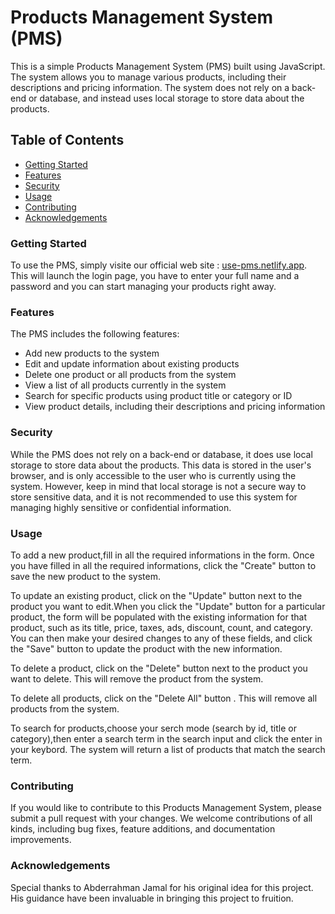 <h1>Products Management System (PMS)</h1>
This is a simple Products Management System (PMS) built using JavaScript. The system allows you to manage various products, including their descriptions and pricing information. The system does not rely on a back-end or database, and instead uses local storage to store data about the products.

<h2>Table of Contents</h2>

<ul>
  <li><a href="#section-1">Getting Started</a></li>
  <li><a href="#section-2">Features</a></li>
  <li><a href="#section-3">Security</a></li>
  <li><a href="#section-4">Usage</a></li>
  <li><a href="#section-5">Contributing</a></li>
  <li><a href="#section-6">Acknowledgements</a></li>
</ul>

<h3 id="section-1">Getting Started</h3>
To use the PMS, simply visite our official web site : <a href="https://use-pms.netlify.app">use-pms.netlify.app</a>. This will launch the login page, you have to enter your full name and a password and you can start managing your products right away.

<h3 id="section-2">Features</h3>
The PMS includes the following features:

<ul>
<li>Add new products to the system</li>
<li>Edit and update information about existing products</li>
<li>Delete one product or all products from the system</li>
<li>View a list of all products currently in the system</li>
<li>Search for specific products using product title or category or ID</li>
<li>View product details, including their descriptions and pricing information</li>
</ul>

<h3 id="section-3">Security</h3>
While the PMS does not rely on a back-end or database, it does use local storage to store data about the products. This data is stored in the user's browser, and is only accessible to the user who is currently using the system. However, keep in mind that local storage is not a secure way to store sensitive data, and it is not recommended to use this system for managing highly sensitive or confidential information.

<h3 id="section-4">Usage</h3>
To add a new product,fill in all the required informations in the form. Once you have filled in all the required informations, click the "Create" button to save the new product to the system.

To update an existing product, click on the "Update" button next to the product you want to edit.When you click the "Update" button for a particular product, the form will be populated with the existing information for that product, such as its title, price, taxes, ads, discount, count, and category. You can then make your desired changes to any of these fields, and click the "Save" button to update the product with the new information.

To delete a product, click on the "Delete" button next to the product you want to delete. This will remove the product from the system.

To delete all products, click on the "Delete All" button . This will remove all products from the system.

To search for products,choose your serch mode (search by id, title or category),then enter a search term in the search input and click the enter in your keybord. The system will return a list of products that match the search term.

<h3 id="section-5">Contributing</h3>

If you would like to contribute to this Products Management System, please submit a pull request with your changes. We welcome contributions of all kinds, including bug fixes, feature additions, and documentation improvements.

<h3 id="section-6">Acknowledgements</h3>

Special thanks to Abderrahman Jamal for his original idea for this project. His guidance have been invaluable in bringing this project to fruition.
